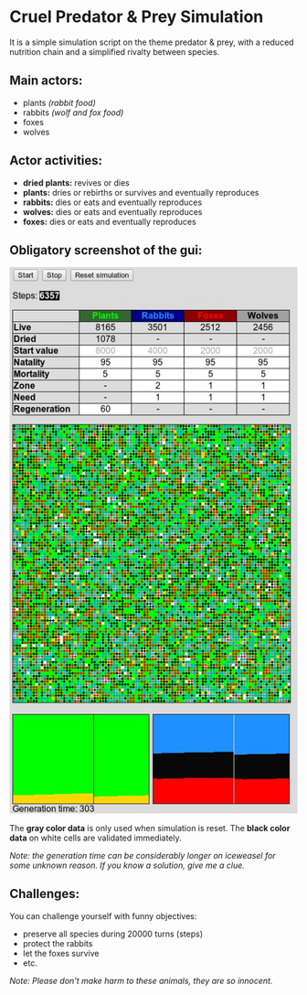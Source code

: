# Cruel Predator & Prey Simulation
It is a simple simulation script on the theme predator & prey, with a reduced nutrition chain and a simplified rivalty between species.
## Main actors:
* plants _(rabbit food)_
* rabbits _(wolf and fox food)_
* foxes 
* wolves

## Actor activities:
* **dried plants:** revives or dies
* **plants:** dries or rebirths or survives and eventually reproduces
* **rabbits:** dies or eats and eventually reproduces
* **wolves:** dies or eats and eventually reproduces
* **foxes:** dies or eats and eventually reproduces

## Obligatory screenshot of the gui:
![image](images/simulo.jpg)

The **gray color data** is only used when simulation is reset.
The **black color data** on white cells are validated immediately.

_Note: the generation time can be considerably longer on iceweasel for some unknown reason. If you know a solution, give me a clue._
## Challenges:
You can challenge yourself with funny objectives:
* preserve all species during 20000 turns (steps)
* protect the rabbits
* let the foxes survive
* etc.

_Note: Please don't make harm to these animals, they are so innocent._
